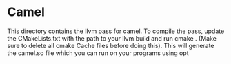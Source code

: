 # Camel
This directory contains the llvm pass for camel. To compile the pass, update the CMakeLists.txt with the path to your llvm build and run cmake . (Make sure to delete all cmake Cache files before doing this). This will generate the camel.so file which you can run on your programs using opt
